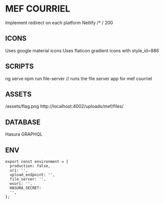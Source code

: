 # MEF COURRIEL

Implement redirect on each platform
Netlify /\* / 200

## ICONS

Uses google material icons
Uses flaticon gradient icons with style_id=886

## SCRIPTS

ng serve
npm run file-server // runs the file server app for mef courriel

## ASSETS

/assets/flag.png
http://localhost:4002/uploads/mef/files/

## DATABASE

Hasura GRAPHQL

## ENV

    export const environment = {
      production: false,
      uri: '',
      upload_endpoint: '',
      file_server: '',
      wsuri: '',
      HASURA_SECRET:
      '',
    };
